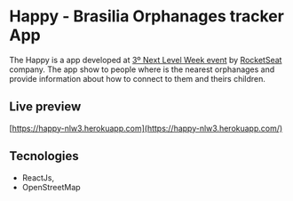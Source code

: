 # Happy - Brasilia Orphanages tracker App

The Happy is a app developed at [3º Next Level Week event](https://nextlevelweek.com/) by [RocketSeat](https://rocketseat.com.br/) company.
The app show to people where is the nearest orphanages and provide information about how to connect to them and theirs children.

## Live preview

[https://happy-nlw3.herokuapp.com](https://happy-nlw3.herokuapp.com/)

## Tecnologies

- ReactJs,
- OpenStreetMap
